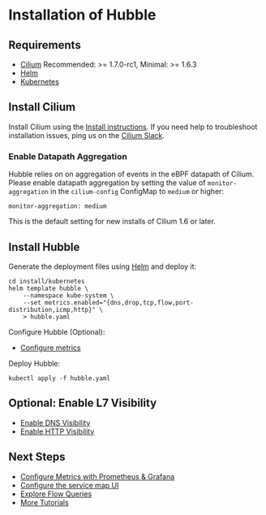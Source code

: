 # Installation of Hubble

## Requirements

 * [Cilium] Recommended: >= 1.7.0-rc1, Minimal: >= 1.6.3
 * [Helm]
 * [Kubernetes]

## Install Cilium

Install Cilium using the [Install instructions]. If you need help to
troubleshoot installation issues, ping us on the [Cilium Slack].

### Enable Datapath Aggregation

Hubble relies on on aggregation of events in the eBPF datapath of Cilium.
Please enable datapath aggregation by setting the value of
`monitor-aggregation` in the `cilium-config` ConfigMap to `medium` or higher:

    monitor-aggregation: medium

This is the default setting for new installs of Cilium 1.6 or later.

## Install Hubble

Generate the deployment files using [Helm] and deploy it:

    cd install/kubernetes
    helm template hubble \
        --namespace kube-system \
        --set metrics.enabled="{dns,drop,tcp,flow,port-distribution,icmp,http}" \
        > hubble.yaml

Configure Hubble (Optional):

 * [Configure metrics](metrics.md)

Deploy Hubble:

    kubectl apply -f hubble.yaml

## Optional: Enable L7 Visibility

 * [Enable DNS Visibility](dns_visibility.md)
 * [Enable HTTP Visibility](http_visibility.md)

## Next Steps

 * [Configure Metrics with Prometheus & Grafana](../tutorials/deploy-hubble-and-grafana/)
 * [Configure the service map UI](../tutorials/deploy-hubble-servicemap/)
 * [Explore Flow Queries](../tutorials/explore-flow-queries/)
 * [More Tutorials](../tutorials/README.md)

[Install instructions]: http://docs.cilium.io/en/stable/gettingstarted/#installation
[Cilium Slack]: https://slack.cilium.io/
[Helm]: https://helm.sh/
[Kubernetes]: https://kubernetes.io/
[Cilium]: https://github.com/cilium/cilium
